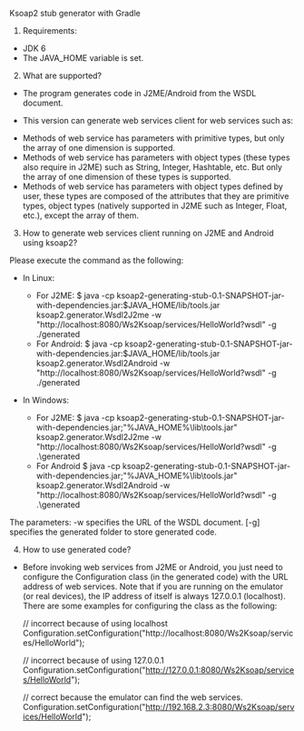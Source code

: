 Ksoap2 stub generator with Gradle

1. Requirements:
- JDK 6
- The JAVA_HOME variable is set.

2. What are supported?
- The program generates code in J2ME/Android from the WSDL document.

- This version can generate web services client for web services such as:
+ Methods of web service has parameters with primitive types, but only the array
  of one dimension is supported.
+ Methods of web service has parameters with object types (these types also
  require in J2ME) such as String, Integer, Hashtable, etc. But only the array
  of one dimension of these types is supported.
+ Methods of web service has parameters with object types defined by user, these
  types are composed of the attributes that they are primitive types, object
  types (natively supported in J2ME such as Integer, Float, etc.), except the
  array of them.

3. How to generate web services client running on J2ME and Android using ksoap2?

Please execute the command as the following:
- In Linux:
   + For J2ME:
      $ java -cp ksoap2-generating-stub-0.1-SNAPSHOT-jar-with-dependencies.jar:$JAVA_HOME/lib/tools.jar ksoap2.generator.Wsdl2J2me -w "http://localhost:8080/Ws2Ksoap/services/HelloWorld?wsdl" -g ./generated
   + For Android:
      $ java -cp ksoap2-generating-stub-0.1-SNAPSHOT-jar-with-dependencies.jar:$JAVA_HOME/lib/tools.jar ksoap2.generator.Wsdl2Android -w "http://localhost:8080/Ws2Ksoap/services/HelloWorld?wsdl" -g ./generated

- In Windows:
   + For J2ME:
      $ java -cp ksoap2-generating-stub-0.1-SNAPSHOT-jar-with-dependencies.jar;"%JAVA_HOME%\lib\tools.jar" ksoap2.generator.Wsdl2J2me -w "http://localhost:8080/Ws2Ksoap/services/HelloWorld?wsdl" -g .\generated
   + For Android
      $ java -cp ksoap2-generating-stub-0.1-SNAPSHOT-jar-with-dependencies.jar;"%JAVA_HOME%\lib\tools.jar" ksoap2.generator.Wsdl2Android -w "http://localhost:8080/Ws2Ksoap/services/HelloWorld?wsdl" -g .\generated
      
 

The parameters:
 -w 	specifies the URL of the WSDL document.
 [-g]	specifies the generated folder to store generated code.

4. How to use generated code?
- Before invoking web services from J2ME or Android, you just need to configure
  the Configuration class (in the generated code) with the URL address of web
  services. Note that if you are running on the emulator (or real devices),
  the IP address of itself is always 127.0.0.1 (localhost). There are some
  examples for configuring the class as the following:

  // incorrect because of using localhost
  Configuration.setConfiguration("http://localhost:8080/Ws2Ksoap/services/HelloWorld");

  // incorrect because of using 127.0.0.1
  Configuration.setConfiguration("http://127.0.0.1:8080/Ws2Ksoap/services/HelloWorld");

  // correct because the emulator can find the web services.
  Configuration.setConfiguration("http://192.168.2.3:8080/Ws2Ksoap/services/HelloWorld");
